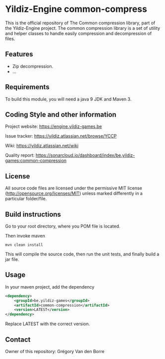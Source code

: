 # Yildiz-Engine common-compress

This is the official repository of The Common compression library, part of the Yildiz-Engine project.
The common compression library is a set of utility and helper classes to handle easily compression and decompression of files.

## Features

* Zip decompression.
* ...

## Requirements

To build this module, you will need a java 9 JDK and Maven 3.

## Coding Style and other information

Project website:
https://engine.yildiz-games.be

Issue tracker:
https://yildiz.atlassian.net/browse/YCCP

Wiki:
https://yildiz.atlassian.net/wiki

Quality report:
https://sonarcloud.io/dashboard/index/be.yildiz-games:common-compression

## License

All source code files are licensed under the permissive MIT license
(http://opensource.org/licenses/MIT) unless marked differently in a particular folder/file.

## Build instructions

Go to your root directory, where you POM file is located.

Then invoke maven

	mvn clean install

This will compile the source code, then run the unit tests, and finally build a jar file.

## Usage

In your maven project, add the dependency

```xml
<dependency>
    <groupId>be.yildiz-games</groupId>
    <artifactId>common-compression</artifactId>
    <version>LATEST</version>
</dependency>
```
Replace LATEST with the correct version.

## Contact
Owner of this repository: Grégory Van den Borre
